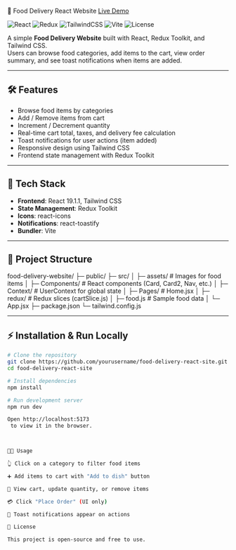 🍔 Food Delivery React Website [Live Demo](https://food-delivery-reactsite.netlify.app/)

![React](https://img.shields.io/badge/React-19.1.1-blue?logo=react&logoColor=white)
![Redux](https://img.shields.io/badge/Redux-Toolkit-purple?logo=redux&logoColor=white)
![TailwindCSS](https://img.shields.io/badge/TailwindCSS-skyblue?logo=tailwindcss&logoColor=white)
![Vite](https://img.shields.io/badge/Vite-3.0-orange?logo=vite&logoColor=white)
![License](https://img.shields.io/badge/License-MIT-green)


A simple **Food Delivery Website** built with React, Redux Toolkit, and Tailwind CSS.  
Users can browse food categories, add items to the cart, view order summary, and see toast notifications when items are added.

---

## 🛠 Features

- Browse food items by categories
- Add / Remove items from cart
- Increment / Decrement quantity
- Real-time cart total, taxes, and delivery fee calculation
- Toast notifications for user actions (item added)
- Responsive design using Tailwind CSS
- Frontend state management with Redux Toolkit

---

## 🧰 Tech Stack

- **Frontend**: React 19.1.1, Tailwind CSS  
- **State Management**: Redux Toolkit  
- **Icons**: react-icons  
- **Notifications**: react-toastify  
- **Bundler**: Vite  

---

## 📁 Project Structure

food-delivery-website/
├─ public/
├─ src/
│  ├─ assets/       # Images for food items
│  ├─ Components/   # React components (Card, Card2, Nav, etc.)
│  ├─ Context/      # UserContext for global state
│  ├─ Pages/        # Home.jsx
│  ├─ redux/        # Redux slices (cartSlice.js)
│  ├─ food.js       # Sample food data
│  └─ App.jsx
├─ package.json
└─ tailwind.config.js

---

## ⚡ Installation & Run Locally

```bash
# Clone the repository
git clone https://github.com/yourusername/food-delivery-react-site.git
cd food-delivery-react-site

# Install dependencies
npm install

# Run development server
npm run dev

Open http://localhost:5173
 to view it in the browser.



👨‍💻 Usage

👆 Click on a category to filter food items

➕ Add items to cart with "Add to dish" button

🛒 View cart, update quantity, or remove items

💳 Click "Place Order" (UI only)

🔔 Toast notifications appear on actions

📜 License

This project is open-source and free to use.
